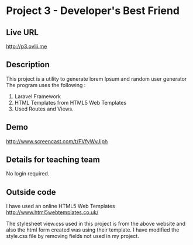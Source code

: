 # Project 3  - Developer's Best Friend 

## Live URL
<http://p3.ovlii.me>

## Description
This project is a utility to generate lorem Ipsum and
random user generator 
The program uses
the following :

1. Laravel Framework
2. HTML Templates from HTML5 Web Templates
3. Used Routes and Views.

## Demo
<http://www.screencast.com/t/FVfyWvJiph>

## Details for teaching team
No login required.


## Outside code
I have used an online HTML5 Web Templates <http://www.html5webtemplates.co.uk/>

The stylesheet view.css used in this project is from the above website and also the
html form created was using their template.  I have modified the style.css file by 
removing fields not used in my project.
